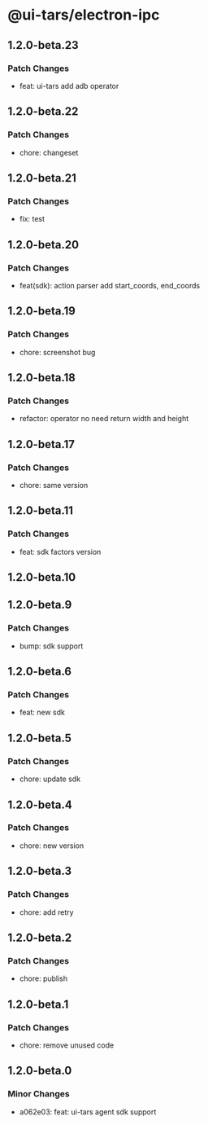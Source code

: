 # @ui-tars/electron-ipc

## 1.2.0-beta.23

### Patch Changes

- feat: ui-tars add adb operator

## 1.2.0-beta.22

### Patch Changes

- chore: changeset

## 1.2.0-beta.21

### Patch Changes

- fix: test

## 1.2.0-beta.20

### Patch Changes

- feat(sdk): action parser add start_coords, end_coords

## 1.2.0-beta.19

### Patch Changes

- chore: screenshot bug

## 1.2.0-beta.18

### Patch Changes

- refactor: operator no need return width and height

## 1.2.0-beta.17

### Patch Changes

- chore: same version

## 1.2.0-beta.11

### Patch Changes

- feat: sdk factors version

## 1.2.0-beta.10

## 1.2.0-beta.9

### Patch Changes

- bump: sdk support

## 1.2.0-beta.6

### Patch Changes

- feat: new sdk

## 1.2.0-beta.5

### Patch Changes

- chore: update sdk

## 1.2.0-beta.4

### Patch Changes

- chore: new version

## 1.2.0-beta.3

### Patch Changes

- chore: add retry

## 1.2.0-beta.2

### Patch Changes

- chore: publish

## 1.2.0-beta.1

### Patch Changes

- chore: remove unused code

## 1.2.0-beta.0

### Minor Changes

- a062e03: feat: ui-tars agent sdk support

